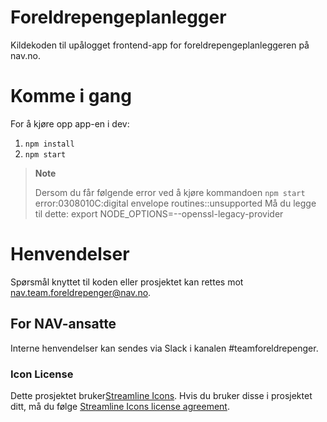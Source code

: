 # Foreldrepengeplanlegger

Kildekoden til upålogget frontend-app for foreldrepengeplanleggeren på nav.no.

# Komme i gang

For å kjøre opp app-en i dev:

1.  `npm install`
2.  `npm start`
> **Note**
>
> Dersom du får følgende error ved å kjøre kommandoen `npm start`
> error:0308010C:digital envelope routines::unsupported
> Må du legge til dette: export NODE_OPTIONS=--openssl-legacy-provider

# Henvendelser

Spørsmål knyttet til koden eller prosjektet kan rettes mot nav.team.foreldrepenger@nav.no.

## For NAV-ansatte

Interne henvendelser kan sendes via Slack i kanalen #teamforeldrepenger.

### Icon License

Dette prosjektet bruker[Streamline Icons](http://www.streamlineicons.com/). Hvis du bruker disse i prosjektet ditt, må du følge [Streamline Icons license agreement](http://www.streamlineicons.com/license.html).
